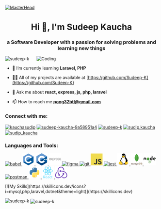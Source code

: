 [![MasterHead](https://pbs.twimg.com/media/DQlOsZyVAAAXfAx?format=jpg&name=large)](https://github.com/Sudeep-K)

<h1 align="center">Hi 👋, I'm Sudeep Kaucha</h1>
<h3 align="center">a Software Developer with a passion for solving problems and learning new things</h3>

<img align="right" alt="Coding" width="400" src="https://i0.wp.com/i.giphy.com/media/137EaR4vAOCn1S/giphy-downsized.gif?w=770&ssl=1">

<p align="left"> <img src="https://komarev.com/ghpvc/?username=sudeep-k&label=Profile%20views&color=0e75b6&style=flat" alt="sudeep-k" /> </p>

- 🌱 I’m currently learning **Laravel, PHP**

- 👨‍💻 All of my projects are available at [https://github.com/Sudeep-K](https://github.com/Sudeep-K)

- 💬 Ask me about **react, express, js, php, laravel**

- 📫 How to reach me **pong32btl@gmail.com**

<h3 align="left">Connect with me:</h3>
<p align="left">
<a href="https://twitter.com/kauchasudip" target="blank"><img align="center" src="https://raw.githubusercontent.com/rahuldkjain/github-profile-readme-generator/master/src/images/icons/Social/twitter.svg" alt="kauchasudip" height="30" width="40" /></a>
<a href="https://linkedin.com/in/sudeep-kaucha-9a58951a4" target="blank"><img align="center" src="https://raw.githubusercontent.com/rahuldkjain/github-profile-readme-generator/master/src/images/icons/Social/linked-in-alt.svg" alt="sudeep-kaucha-9a58951a4" height="30" width="40" /></a>
<a href="https://stackoverflow.com/users/sudeep-k" target="blank"><img align="center" src="https://raw.githubusercontent.com/rahuldkjain/github-profile-readme-generator/master/src/images/icons/Social/stack-overflow.svg" alt="sudeep-k" height="30" width="40" /></a>
<a href="https://fb.com/sudip.kaucha" target="blank"><img align="center" src="https://raw.githubusercontent.com/rahuldkjain/github-profile-readme-generator/master/src/images/icons/Social/facebook.svg" alt="sudip.kaucha" height="30" width="40" /></a>
<a href="https://instagram.com/sudip_kaucha" target="blank"><img align="center" src="https://raw.githubusercontent.com/rahuldkjain/github-profile-readme-generator/master/src/images/icons/Social/instagram.svg" alt="sudip_kaucha" height="30" width="40" /></a>
</p>

<h3 align="left">Languages and Tools:</h3>
<p align="left"> <a href="https://babeljs.io/" target="_blank" rel="noreferrer"> <img src="https://www.vectorlogo.zone/logos/babeljs/babeljs-icon.svg" alt="babel" width="40" height="40"/> </a> <a href="https://www.cprogramming.com/" target="_blank" rel="noreferrer"> <img src="https://raw.githubusercontent.com/devicons/devicon/master/icons/c/c-original.svg" alt="c" width="40" height="40"/> </a> <a href="https://www.w3schools.com/cpp/" target="_blank" rel="noreferrer"> <img src="https://raw.githubusercontent.com/devicons/devicon/master/icons/cplusplus/cplusplus-original.svg" alt="cplusplus" width="40" height="40"/> </a> <a href="https://expressjs.com" target="_blank" rel="noreferrer"> <img src="https://raw.githubusercontent.com/devicons/devicon/master/icons/express/express-original-wordmark.svg" alt="express" width="40" height="40"/> </a> <a href="https://www.figma.com/" target="_blank" rel="noreferrer"> <img src="https://www.vectorlogo.zone/logos/figma/figma-icon.svg" alt="figma" width="40" height="40"/> </a> <a href="https://git-scm.com/" target="_blank" rel="noreferrer"> <img src="https://www.vectorlogo.zone/logos/git-scm/git-scm-icon.svg" alt="git" width="40" height="40"/> </a> <a href="https://developer.mozilla.org/en-US/docs/Web/JavaScript" target="_blank" rel="noreferrer"> <img src="https://raw.githubusercontent.com/devicons/devicon/master/icons/javascript/javascript-original.svg" alt="javascript" width="40" height="40"/> </a> <a href="https://jestjs.io" target="_blank" rel="noreferrer"> <img src="https://www.vectorlogo.zone/logos/jestjsio/jestjsio-icon.svg" alt="jest" width="40" height="40"/> </a> <a href="https://www.linux.org/" target="_blank" rel="noreferrer"> <img src="https://raw.githubusercontent.com/devicons/devicon/master/icons/linux/linux-original.svg" alt="linux" width="40" height="40"/> </a> <a href="https://www.mongodb.com/" target="_blank" rel="noreferrer"> <img src="https://raw.githubusercontent.com/devicons/devicon/master/icons/mongodb/mongodb-original-wordmark.svg" alt="mongodb" width="40" height="40"/> </a> <a href="https://nodejs.org" target="_blank" rel="noreferrer"> <img src="https://raw.githubusercontent.com/devicons/devicon/master/icons/nodejs/nodejs-original-wordmark.svg" alt="nodejs" width="40" height="40"/> </a> <a href="https://postman.com" target="_blank" rel="noreferrer"> <img src="https://www.vectorlogo.zone/logos/getpostman/getpostman-icon.svg" alt="postman" width="40" height="40"/> </a> <a href="https://www.python.org" target="_blank" rel="noreferrer"> <img src="https://raw.githubusercontent.com/devicons/devicon/master/icons/python/python-original.svg" alt="python" width="40" height="40"/> </a> <a href="https://reactjs.org/" target="_blank" rel="noreferrer"> <img src="https://raw.githubusercontent.com/devicons/devicon/master/icons/react/react-original-wordmark.svg" alt="react" width="40" height="40"/> </a> <a href="https://redux.js.org" target="_blank" rel="noreferrer"> <img src="https://raw.githubusercontent.com/devicons/devicon/master/icons/redux/redux-original.svg" alt="redux" width="40" height="40"/> </a></p>
 [![My Skills](https://skillicons.dev/icons?i=mysql,php,laravel,dotnet&theme=light)](https://skillicons.dev)

<p><img align="left" src="https://github-readme-stats.vercel.app/api/top-langs?username=sudeep-k&show_icons=true&locale=en&layout=compact" alt="sudeep-k" /></p>

<p>&nbsp;<img align="center" src="https://github-readme-stats.vercel.app/api?username=sudeep-k&show_icons=true&locale=en" alt="sudeep-k" /></p>

